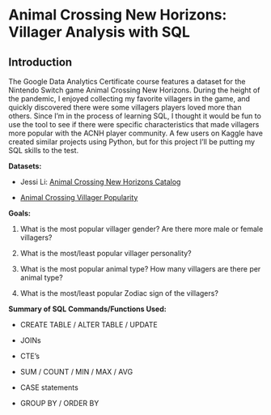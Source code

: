 # Animal Crossing New Horizons: Villager Analysis with SQL

## Introduction

The Google Data Analytics Certificate course features a dataset for the Nintendo Switch game Animal Crossing New Horizons. During the height of the pandemic, I enjoyed collecting my favorite villagers in the game, and quickly discovered there were some villagers players loved more than others. Since I’m in the process of learning SQL, I thought it would be fun to use the tool to see if there were specific characteristics that made villagers more popular with the ACNH player community. A few users on Kaggle have created similar projects using Python, but for this project I’ll be putting my SQL skills to the test.

**Datasets:**

-   Jessi Li: [Animal Crossing New Horizons Catalog](https://www.kaggle.com/datasets/jessicali9530/animal-crossing-new-horizons-nookplaza-dataset?select=villagers.csv)
    
-   [Animal Crossing Villager Popularity](https://www.kaggle.com/datasets/ampiiere/acnh-villager-popularity?resource=download)
    

**Goals:**

1.  What is the most popular villager gender? Are there more male or female villagers?
    
2.  What is the most/least popular villager personality?
    
3.  What is the most popular animal type? How many villagers are there per animal type?
    
4.  What is the most/least popular Zodiac sign of the villagers?
    
**Summary of SQL Commands/Functions Used:**

-   CREATE TABLE / ALTER TABLE / UPDATE
    
-   JOINs
    
-   CTE’s
    
-   SUM / COUNT / MIN / MAX / AVG
    
-   CASE statements
    
-   GROUP BY / ORDER BY
    
